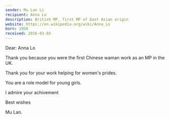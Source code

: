 ```yaml
---
sender: Mu Lan Li
recipient: Anna Lo
description: British MP, first MP of East Asian origin
website: https://en.wikipedia.org/wiki/Anna_Lo
born: 1950
received: 2016-03-03
---
```


Dear: Anna Lo

Thank you because you were the first Chinese waman work as an MP in the UK.

Thank you for your work helping for women's prides.

You are a role model for young girls.

I admire your achivement

Best wishes

Mu Lan.
